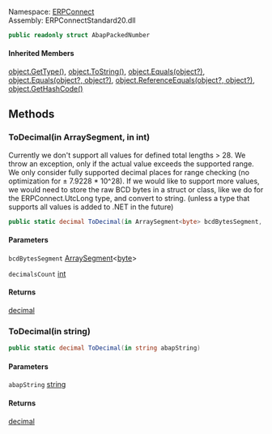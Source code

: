 Namespace: [ERPConnect](../)\
Assembly: ERPConnectStandard20.dll

```csharp
public readonly struct AbapPackedNumber

```

#### Inherited Members

[object.GetType()](https://learn.microsoft.com/dotnet/api/system.object.gettype), [object.ToString()](https://learn.microsoft.com/dotnet/api/system.object.tostring), [object.Equals(object?)](<https://learn.microsoft.com/dotnet/api/system.object.equals#system-object-equals(system-object)>), [object.Equals(object?, object?)](<https://learn.microsoft.com/dotnet/api/system.object.equals#system-object-equals(system-object-system-object)>), [object.ReferenceEquals(object?, object?)](https://learn.microsoft.com/dotnet/api/system.object.referenceequals), [object.GetHashCode()](https://learn.microsoft.com/dotnet/api/system.object.gethashcode)

## Methods

### ToDecimal(in ArraySegment<byte>, in int)

Currently we don't support all values for defined total lengths > 28. We throw an exception, only if the actual value exceeds the supported range. We only consider fully supported decimal places for range checking (no optimization for ± 7.9228 * 10^28). If we would like to support more values, we would need to store the raw BCD bytes in a struct or class, like we do for the ERPConnect.UtcLong type, and convert to string. (unless a type that supports all values is added to .NET in the future)

```csharp
public static decimal ToDecimal(in ArraySegment<byte> bcdBytesSegment, in int decimalsCount)

```

#### Parameters

`bcdBytesSegment` [ArraySegment](https://learn.microsoft.com/dotnet/api/system.arraysegment-1)\<[byte](https://learn.microsoft.com/dotnet/api/system.byte)>

`decimalsCount` [int](https://learn.microsoft.com/dotnet/api/system.int32)

#### Returns

[decimal](https://learn.microsoft.com/dotnet/api/system.decimal)

### ToDecimal(in string)

```csharp
public static decimal ToDecimal(in string abapString)

```

#### Parameters

`abapString` [string](https://learn.microsoft.com/dotnet/api/system.string)

#### Returns

[decimal](https://learn.microsoft.com/dotnet/api/system.decimal)
